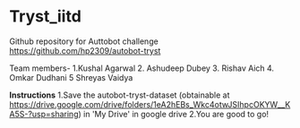# Tryst_iitd
Github repository for Auttobot challenge
https://github.com/hp2309/autobot-tryst

Team members-
1.Kushal Agarwal
2. Ashudeep Dubey
3. Rishav Aich
4. Omkar Dudhani
5 Shreyas Vaidya




**Instructions**
1.Save the autobot-tryst-dataset (obtainable at https://drive.google.com/drive/folders/1eA2hEBs_Wkc4otwJSIhpcOKYW__KA5S-?usp=sharing) in 'My Drive' in google drive
2.You are good to go!
